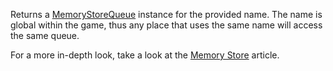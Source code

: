 Returns a [MemoryStoreQueue](https://developer.roblox.com/en-us/api-reference/class/MemoryStoreQueue) instance for the provided name. The name is global within the game, thus any place that uses the same name will access the same queue.

For a more in-depth look, take a look at the [Memory Store](https://developer.roblox.com/en-us/articles/memory-store) article.